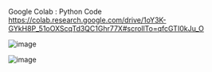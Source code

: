 Google Colab : Python Code    
https://colab.research.google.com/drive/1oY3K-GYkH8P_51oOXScqTd3QC1Ghr77X#scrollTo=qfcGTI0kJu_O



![image](https://github.com/user-attachments/assets/6c808a4a-8d49-47f1-a490-0d80f67e663c)

![image](https://github.com/user-attachments/assets/79edb2c2-bf3c-4993-8b03-f19d5aaaf368)
